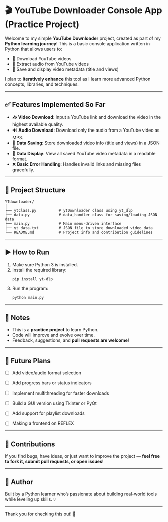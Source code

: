 # 🎬 YouTube Downloader Console App (Practice Project)

Welcome to my simple **YouTube Downloader** project, created as part of my **Python learning journey**! This is a basic console application written in Python that allows users to:

- 🎥 Download YouTube videos
- 🎵 Extract audio from YouTube videos
- 📄 Save and display video metadata (title and views)

I plan to **iteratively enhance** this tool as I learn more advanced Python concepts, libraries, and techniques.

---

## ✅ Features Implemented So Far

- 📥 **Video Download**: Input a YouTube link and download the video in the highest available quality.
- 🔊 **Audio Download**: Download only the audio from a YouTube video as MP3.
- 📂 **Data Saving**: Store downloaded video info (title and views) in a JSON file.
- 📃 **Data Display**: View all saved YouTube video metadata in a readable format.
- ❌ **Basic Error Handling**: Handles invalid links and missing files gracefully.

---

## 📁 Project Structure

```
YTdownloader/
│
├── ytclass.py          # ytDownloader class using yt_dlp
├── data.py             # data_handler class for saving/loading JSON data
├── main.py             # Main menu-driven interface
├── yt_data.txt         # JSON file to store downloaded video data
└── README.md           # Project info and contribution guidelines
```

---

## ▶️ How to Run

1. Make sure Python 3 is installed.
2. Install the required library:
   ```
   pip install yt-dlp
   ```
3. Run the program:
   ```
   python main.py
   ```

---

## 📌 Notes

- This is a **practice project** to learn Python.
- Code will improve and evolve over time.
- Feedback, suggestions, and **pull requests are welcome**!

---

## 🚀 Future Plans

- [ ] Add video/audio format selection
- [ ] Add progress bars or status indicators
- [ ] Implement multithreading for faster downloads
- [ ] Build a GUI version using Tkinter or PyQt
- [ ] Add support for playlist downloads
- [ ] Making a frontend on REFLEX 


---

## 🙌 Contributions

If you find bugs, have ideas, or just want to improve the project — **feel free to fork it, submit pull requests, or open issues**!

---

## 🧠 Author

Built by a Python learner who’s passionate about building real-world tools while leveling up skills. 💡

---

Thank you for checking this out! 🚀
